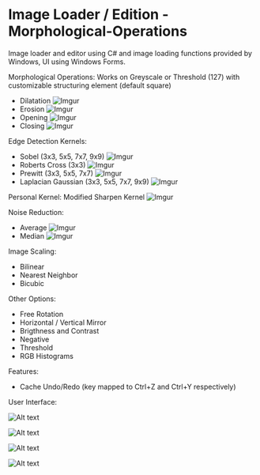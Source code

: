 Image Loader / Edition - Morphological-Operations
========================

Image loader and editor using C# and image loading functions provided by Windows, UI using Windows Forms.

Morphological Operations: Works on Greyscale or Threshold (127) with customizable structuring element (default square)
* Dilatation ![Imgur](http://i.imgur.com/DA8kIMd.png)
* Erosion ![Imgur](http://i.imgur.com/d4XF84j.png)
* Opening ![Imgur](http://i.imgur.com/e6zYCKu.png)
* Closing ![Imgur](http://i.imgur.com/UYDppVC.png)

Edge Detection Kernels:

* Sobel (3x3, 5x5, 7x7, 9x9) ![Imgur](http://i.imgur.com/yuUzb6i.png)
* Roberts Cross (3x3) ![Imgur](http://i.imgur.com/Y8dsx0F.png)
* Prewitt (3x3, 5x5, 7x7) ![Imgur](http://i.imgur.com/vvFzfEZ.png)
* Laplacian Gaussian (3x3, 5x5, 7x7, 9x9) ![Imgur](http://i.imgur.com/E4gj3tQ.png)

Personal Kernel: Modified Sharpen Kernel ![Imgur](http://i.imgur.com/GM0mfKq.jpg)

Noise Reduction:

* Average ![Imgur](http://i.imgur.com/98xGhRz.jpg)
* Median ![Imgur](http://i.imgur.com/l66KH4Y.jpg)

Image Scaling:

* Bilinear
* Nearest Neighbor
* Bicubic

Other Options:

* Free Rotation
* Horizontal / Vertical Mirror
* Brigthness and Contrast
* Negative
* Threshold
* RGB Histograms

Features:

* Cache Undo/Redo (key mapped to Ctrl+Z and Ctrl+Y respectively)

User Interface:

![Alt text](http://i.imgur.com/Oxv3Qgj.png)

![Alt text](http://i.imgur.com/yt9EYik.png)

![Alt text](http://i.imgur.com/k8uHGba.png)

![Alt text](http://i.imgur.com/EhnNKbi.png)


